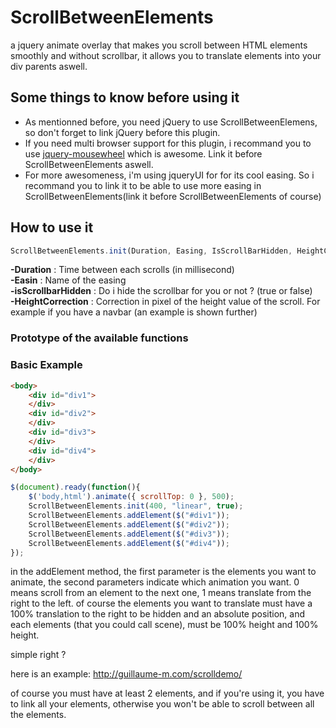 # ScrollBetweenElements
a jquery animate overlay that makes you scroll between HTML elements smoothly and without scrollbar, it allows you to translate elements into your div parents aswell.

## Some things to know before using it

- As mentionned before, you need jQuery to use ScrollBetweenElemens, so don't forget to link jQuery before this plugin.
- If you need multi browser support for this plugin, i recommand you to use [jquery-mousewheel](https://github.com/jquery/jquery-mousewheel) which is awesome. Link it before ScrollBetweenElements aswell.
- For more awesomeness, i'm using jqueryUI for for its cool easing. So i recommand you to link it to be able to use more easing in ScrollBetweenElements(link it before ScrollBetweenElements of course)

## How to use it

``` javascript
ScrollBetweenElements.init(Duration, Easing, IsScrollBarHidden, HeightCorrection);
```

**-Duration** : Time between each scrolls (in millisecond)<br />
**-Easin** : Name of the easing<br />
**-isScrollbarHidden** : Do i hide the scrollbar for you or not ? (true or false)<br />
**-HeightCorrection**  : Correction in pixel of the height value of the scroll. For example if you have a navbar (an example is shown further)<br />

### Prototype of the available functions
	
### Basic Example

``` html
<body>
    <div id="div1">
    </div>
    <div id="div2">
    </div>
    <div id="div3">
    </div>
    <div id="div4">
    </div>
</body>
```
``` javascript
$(document).ready(function(){
    $('body,html').animate({ scrollTop: 0 }, 500);
    ScrollBetweenElements.init(400, "linear", true);
    ScrollBetweenElements.addElement($("#div1"));
    ScrollBetweenElements.addElement($("#div2"));
    ScrollBetweenElements.addElement($("#div3"));
    ScrollBetweenElements.addElement($("#div4"));
});
```
in the addElement method, the first parameter is the elements you want to animate, the second parameters indicate which animation you want. 0 means scroll from an element to the next one, 1 means translate from the right to the left. of course the elements you want to translate must have a 100% translation to the right to be hidden and an absolute position, and each elements (that you could call scene), must be 100% height and 100% height.

simple right ?

here is an example: http://guillaume-m.com/scrolldemo/

of course you must have at least 2 elements, and if you're using it, you have to link all your elements, otherwise you won't be able to scroll between all the elements.
